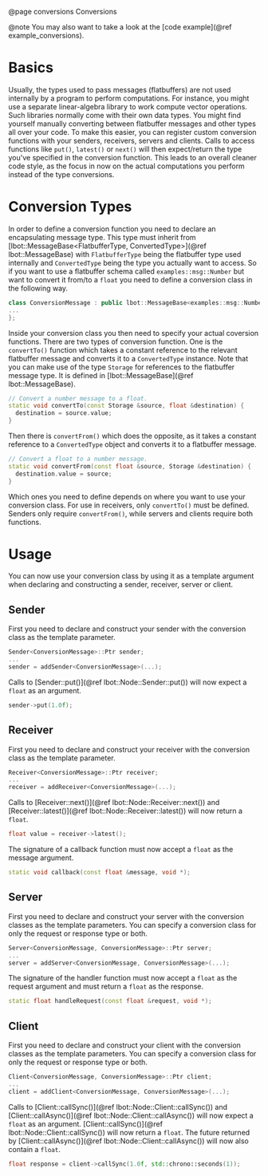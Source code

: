 @page conversions Conversions

@note
You may also want to take a look at the [code example](@ref example_conversions).

# Basics
Usually, the types used to pass messages (flatbuffers) are not used internally by a program to perform computations. For instance, you might use a separate linear-algebra library to work compute vector operations. Such libraries normally come with their own data types. You might find yourself manually converting between flatbuffer messages and other types all over your code. To make this easier, you can register custom conversion functions with your senders, receivers, servers and clients. Calls to access functions like `put()`, `latest()` or `next()` will then expect/return the type you've specified in the conversion function. This leads to an overall cleaner code style, as the focus in now on the actual computations you perform instead of the type conversions.

# Conversion Types
In order to define a conversion function you need to declare an encapsulating message type. This type must inherit from [lbot::MessageBase<FlatbufferType, ConvertedType>](@ref lbot::MessageBase) with `FlatbufferType` being the flatbuffer type used internally and `ConvertedType` being the type you actually want to access. So if you want to use a flatbuffer schema called `examples::msg::Number` but want to convert it from/to a `float` you need to define a conversion class in the following way.
```cpp
class ConversionMessage : public lbot::MessageBase<examples::msg::Number, float> {
...
};
```
Inside your conversion class you then need to specify your actual coversion functions. There are two types of conversion function. One is the `convertTo()` function which takes a constant reference to the relevant flatbuffer message and converts it to a `ConvertedType` instance. Note that you can make use of the type `Storage` for references to the flatbuffer message type. It is defined in [lbot::MessageBase](@ref lbot::MessageBase).
```cpp
// Convert a number message to a float.
static void convertTo(const Storage &source, float &destination) {
  destination = source.value;
}
```
Then there is `convertFrom()` which does the opposite, as it takes a constant reference to a `ConvertedType` object and converts it to a flatbuffer message.
```cpp
// Convert a float to a number message.
static void convertFrom(const float &source, Storage &destination) {
  destination.value = source;
}
```
Which ones you need to define depends on where you want to use your conversion class. For use in receivers, only `convertTo()` must be defined. Senders only require `convertFrom()`, while servers and clients require both functions.

# Usage
You can now use your conversion class by using it as a template argument when declaring and constructing a sender, receiver, server or client.

## Sender
First you need to declare and construct your sender with the conversion class as the template parameter.
```cpp
Sender<ConversionMessage>::Ptr sender;
...
sender = addSender<ConversionMessage>(...);
```
Calls to [Sender::put()](@ref lbot::Node::Sender::put()) will now expect a `float` as an argument.
```cpp
sender->put(1.0f);
```

## Receiver
First you need to declare and construct your receiver with the conversion class as the template parameter.
```cpp
Receiver<ConversionMessage>::Ptr receiver;
...
receiver = addReceiver<ConversionMessage>(...);
```
Calls to [Receiver::next()](@ref lbot::Node::Receiver::next()) and [Receiver::latest()](@ref lbot::Node::Receiver::latest()) will now return a `float`.
```cpp
float value = receiver->latest();
```
The signature of a callback function must now accept a `float` as the message argument.
```cpp
static void callback(const float &message, void *);
```

## Server
First you need to declare and construct your server with the conversion classes as the template parameters. You can specify a conversion class for only the request or response type or both.
```cpp
Server<ConversionMessage, ConversionMessage>::Ptr server;
...
server = addServer<ConversionMessage, ConversionMessage>(...);
```
The signature of the handler function must now accept a `float` as the request argument and must return a `float` as the response.
```cpp
static float handleRequest(const float &request, void *);
```

## Client
First you need to declare and construct your client with the conversion classes as the template parameters. You can specify a conversion class for only the request or response type or both.
```cpp
Client<ConversionMessage, ConversionMessage>::Ptr client;
...
client = addClient<ConversionMessage, ConversionMessage>(...);
```
Calls to [Client::callSync()](@ref lbot::Node::Client::callSync()) and [Client::callAsync()](@ref lbot::Node::Client::callAsync()) will now expect a `float` as an argument. [Client::callSync()](@ref lbot::Node::Client::callSync()) will now return a `float`. The future returned by [Client::callAsync()](@ref lbot::Node::Client::callAsync()) will now also contain a `float`.
```cpp
float response = client->callSync(1.0f, std::chrono::seconds(1));
```